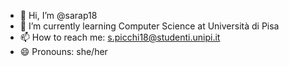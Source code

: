 - 👋 Hi, I’m @sarap18
- 🌱 I’m currently learning Computer Science at Università di Pisa
- 📫 How to reach me: s.picchi18@studenti.unipi.it
- 😄 Pronouns: she/her

<!---
sarap18/sarap18 is a ✨ special ✨ repository because its `README.md` (this file) appears on your GitHub profile.
You can click the Preview link to take a look at your changes.
--->
